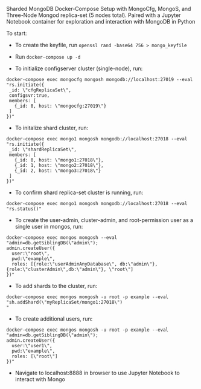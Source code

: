 Sharded MongoDB Docker-Compose Setup with MongoCfg, MongoS, and Three-Node Mongod replica-set (5 nodes total).  Paired with a Jupyter Notebook container for exploration and interaction with MongoDB in Python


To start:
- To create the keyfile, run `openssl rand -base64 756 > mongo_keyfile`
- Run `docker-compose up -d`

- To initialize configserver cluster (single-node), run:
```
docker-compose exec mongocfg mongosh mongodb://localhost:27019 --eval "rs.initiate({
 _id: \"cfgReplicaSet\",
 configsvr:true,
 members: [
   {_id: 0, host: \"mongocfg:27019\"}
 ]
})"
```

- To initalize shard cluster, run: 
```
docker-compose exec mongo1 mongosh mongodb://localhost:27018 --eval "rs.initiate({
 _id: \"shardReplicaSet\",
 members: [
   {_id: 0, host: \"mongo1:27018\"},
   {_id: 1, host: \"mongo2:27018\"},
   {_id: 2, host: \"mongo3:27018\"}
 ]
})"
```
- To confirm shard replica-set cluster is running, run:
```
docker-compose exec mongo1 mongosh mongodb://localhost:27018 --eval "rs.status()"
```

- To create the user-admin, cluster-admin, and root-permission user as a single user in mongos, run:
```
docker-compose exec mongos mongosh --eval "admin=db.getSiblingDB(\"admin\");
admin.createUser({
  user:\"root\",
  pwd:\"example\",
  roles: [{role:\"userAdminAnyDatabase\", db:\"admin\"},{role:\"clusterAdmin\",db:\"admin\"}, \"root\"]
})"
```

- To add shards to the cluster, run:
```
docker-compose exec mongos mongosh -u root -p example --eval "sh.addShard(\"myReplicaSet/mongo1:27018\")
"
```

- To create additional users, run:
```
docker-compose exec mongos mongosh -u root -p example --eval "admin=db.getSiblingDB(\"admin\");
admin.createUser({
  user:\"user1\",
  pwd:\"example\",
  roles: [\"root\"]
})"
```

- Navigate to localhost:8888 in browser to use Jupyter Notebook to interact with Mongo